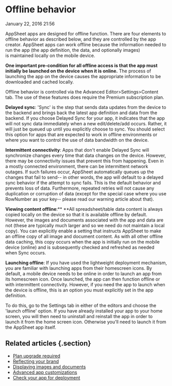 #  Offline behavior


January 22, 2016 21:56

AppSheet apps are designed for offline function. There are four elements to
offline behavior as described below, and they are controlled by the app
creator. AppSheet apps can work offline because the information needed to run
the app (the app definition, the data, and optionally images) is maintained
locally on the mobile device.

**One important pre-condition for all offline access is that the app must initially be launched on the device when it is online.** The process of launching the app on the device causes the appropriate information to be downloaded and cached locally.

Offline behavior is controlled via the Advanced Editor>Settings>Content tab.
The use of these features does require the Premium subscription plan.  
  

**Delayed sync**: 'Sync' is the step that sends data updates from the device to the backend and brings back the latest app definition and data from the backend. If you choose Delayed Sync for your app, it indicates that the app will not sync data immediately when a new edit/delete/add occurs. Rather, it will just be queued up until you explicitly choose to sync. You should select this option for apps that are expected to work in offline environments or where you want to control the use of data bandwidth on the device.

**Intermittent connectivity**: Apps that don't enable Delayed Sync will synchronize changes every time that data changes on the device. However, there may be connectivity issues that prevent this from happening. Even in a mostly connected environment, there can be intermittent network outages. If such failures occur, AppSheet automatically queues up the changes that fail to send-- in other words, the app will default to a delayed sync behavior if the attempt to sync fails. This is the default behavior and prevents loss of data. Furthermore, repeated retries will not cause any duplication or corruption of data (except for the special case where you use RowNumber as your key-- please read our warning article about that).

**Viewing content offline**:** **All spreadsheet/table data content is always copied locally on the device so that it is available offline by default. However, the images and documents associated with the app and data are not (these are typically much larger and so we need do not maintain a local copy). You can explicitly enable a setting that instructs AppSheet to make an offline copy of all image and document content. As with all other offline data caching, this copy occurs when the app is initially run on the mobile device (online) and is subsequently checked and refreshed as needed when Sync occurs.

**Launching offline**: If you have used the lightweight deployment mechanism, you are familiar with launching apps from their homescreen icons. By default, a mobile device needs to be online in order to launch an app from its homescreen icon. Once launched, the app can then function offline or with intermittent connectivity. However, if you need the app to launch when the device is offline, this is an option you must explicitly set in the app definition.

To do this, go to the Settings tab in either of the editors and choose the
'launch offline' option. If you have already installed your app to your home
screen, you will then need to uninstall and reinstall the app in order to
launch it from the home screen icon. Otherwise you'll need to launch it from
the AppSheet app itself.

## Related articles {.section}

  * [Plan upgrade required](Plan-upgrade-required.md)
  * [Reflecting your brand](Reflecting-your-brand.md)
  * [Displaying images and documents](Displaying-images-and-documents.md)
  * [Advanced app customizations](Advanced-app-customizations.md)
  * [Check your app for deployment](Check-your-app-for-deployment.md)


